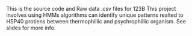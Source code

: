 This is the source code and Raw data .csv files for 123B 
This project involves using HMMs algorithms can identify unique patterns realted to HSP40 protiens between thermophillic and psychrophillic organism. See slides for more info. 
